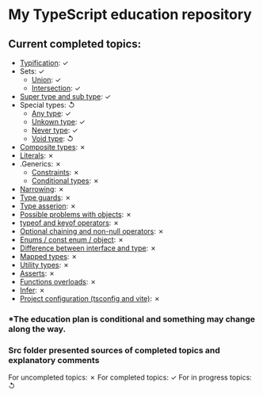 # My TypeScript education repository



## Current completed topics:
- [Typification](./src/typification.ts): ✓
- Sets: ✓
    - [Union](./src/union.ts): ✓
    - [Intersection](./src/intersection.ts): ✓
- [Super type and sub type](./src/superTypesAndSubTypes.ts): ✓
- Special types: ↺
    - [Any type](.): ✓
    - [Unkown type](.): ✓
    - [Never type](.): ✓
    - [Void type](.): ↺
- [Composite types](.): ✗
- [Literals](.): ✗
- .Generics: ✗
    - [Constraints](.): ✗
    - [Conditional types](.): ✗
- [Narrowing](.): ✗
- [Type guards](.): ✗
- [Type asserion](.): ✗
- [Possible problems with objects](.): ✗
- [typeof and keyof operators](.): ✗
- [Optional chaining and non-null operators](.): ✗
- [Enums / const enum / object](.): ✗
- [Difference between interface and type](.): ✗
- [Mapped types](.): ✗
- [Utility types](.): ✗
- [Asserts](.): ✗
- [Functions overloads](.): ✗
- [Infer](.): ✗
- [Project configuration (tsconfig and vite)](.): ✗

### *The education plan is conditional and something may change along the way.

### Src folder presented sources of completed topics and explanatory comments

For uncompleted topics: ✗
For completed topics: ✓
For in progress topics: ↺